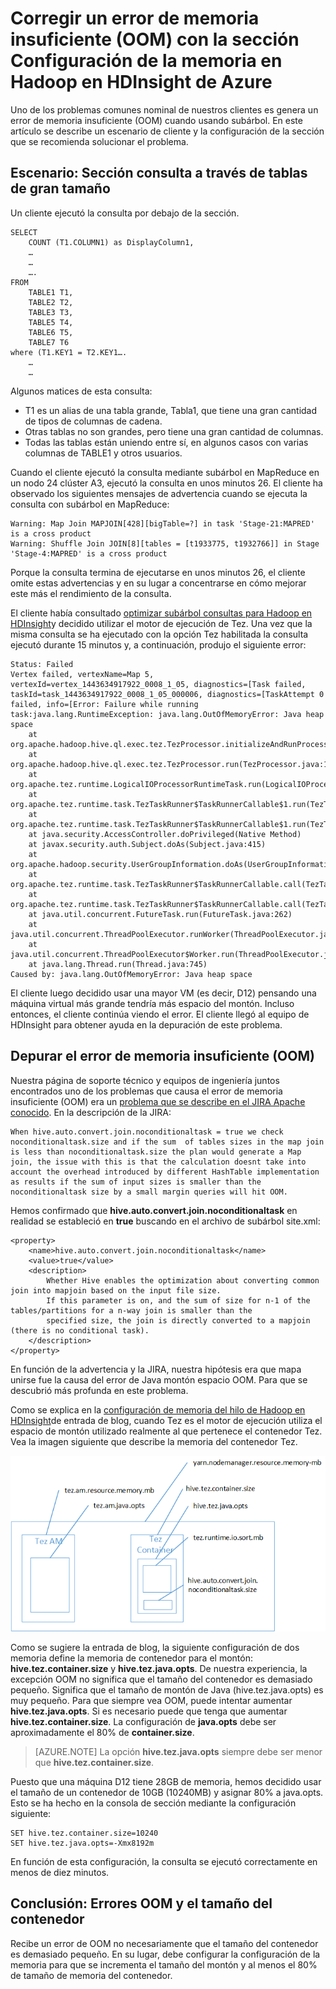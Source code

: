 <properties
    pageTitle="Memoria insuficiente (OOM) - configuración de la sección | Microsoft Azure"
    description="Corregir un error de memoria (insuficiente OOM) de una consulta de la sección fuera de en Hadoop en HDInsight. El escenario de cliente es una consulta en muchas tablas de gran tamaño."
    keywords="fuera de la sección Configuración de memoria error, OOM,"
    services="hdinsight"
    documentationCenter=""
    authors="rashimg"
    manager="jhubbard"
    editor="cgronlun"/>

<tags
    ms.service="hdinsight"
    ms.devlang="na"
    ms.topic="article"
    ms.tgt_pltfrm="na"
    ms.workload="big-data"
    ms.date="09/02/2016"
    ms.author="rashimg;jgao"/>

# <a name="fix-an-out-of-memory-oom-error-with-hive-memory-settings-in-hadoop-in-azure-hdinsight"></a>Corregir un error de memoria insuficiente (OOM) con la sección Configuración de la memoria en Hadoop en HDInsight de Azure

Uno de los problemas comunes nominal de nuestros clientes es genera un error de memoria insuficiente (OOM) cuando usando subárbol. En este artículo se describe un escenario de cliente y la configuración de la sección que se recomienda solucionar el problema.

## <a name="scenario-hive-query-across-large-tables"></a>Escenario: Sección consulta a través de tablas de gran tamaño

Un cliente ejecutó la consulta por debajo de la sección.

    SELECT
        COUNT (T1.COLUMN1) as DisplayColumn1,
        …
        …
        ….
    FROM
        TABLE1 T1,
        TABLE2 T2,
        TABLE3 T3,
        TABLE5 T4,
        TABLE6 T5,
        TABLE7 T6
    where (T1.KEY1 = T2.KEY1….
        …
        …

Algunos matices de esta consulta:

* T1 es un alias de una tabla grande, Tabla1, que tiene una gran cantidad de tipos de columnas de cadena.
* Otras tablas no son grandes, pero tiene una gran cantidad de columnas.
* Todas las tablas están uniendo entre sí, en algunos casos con varias columnas de TABLE1 y otros usuarios.

Cuando el cliente ejecutó la consulta mediante subárbol en MapReduce en un nodo 24 clúster A3, ejecutó la consulta en unos minutos 26. El cliente ha observado los siguientes mensajes de advertencia cuando se ejecuta la consulta con subárbol en MapReduce:

    Warning: Map Join MAPJOIN[428][bigTable=?] in task 'Stage-21:MAPRED' is a cross product
    Warning: Shuffle Join JOIN[8][tables = [t1933775, t1932766]] in Stage 'Stage-4:MAPRED' is a cross product

Porque la consulta termina de ejecutarse en unos minutos 26, el cliente omite estas advertencias y en su lugar a concentrarse en cómo mejorar este más el rendimiento de la consulta.

El cliente había consultado [optimizar subárbol consultas para Hadoop en HDInsight](hdinsight-hadoop-optimize-hive-query.md)y decidido utilizar el motor de ejecución de Tez. Una vez que la misma consulta se ha ejecutado con la opción Tez habilitada la consulta ejecutó durante 15 minutos y, a continuación, produjo el siguiente error:

    Status: Failed
    Vertex failed, vertexName=Map 5, vertexId=vertex_1443634917922_0008_1_05, diagnostics=[Task failed, taskId=task_1443634917922_0008_1_05_000006, diagnostics=[TaskAttempt 0 failed, info=[Error: Failure while running task:java.lang.RuntimeException: java.lang.OutOfMemoryError: Java heap space
        at
    org.apache.hadoop.hive.ql.exec.tez.TezProcessor.initializeAndRunProcessor(TezProcessor.java:172)
        at org.apache.hadoop.hive.ql.exec.tez.TezProcessor.run(TezProcessor.java:138)
        at
    org.apache.tez.runtime.LogicalIOProcessorRuntimeTask.run(LogicalIOProcessorRuntimeTask.java:324)
        at
    org.apache.tez.runtime.task.TezTaskRunner$TaskRunnerCallable$1.run(TezTaskRunner.java:176)
        at
    org.apache.tez.runtime.task.TezTaskRunner$TaskRunnerCallable$1.run(TezTaskRunner.java:168)
        at java.security.AccessController.doPrivileged(Native Method)
        at javax.security.auth.Subject.doAs(Subject.java:415)
        at org.apache.hadoop.security.UserGroupInformation.doAs(UserGroupInformation.java:1628)
        at
    org.apache.tez.runtime.task.TezTaskRunner$TaskRunnerCallable.call(TezTaskRunner.java:168)
        at
    org.apache.tez.runtime.task.TezTaskRunner$TaskRunnerCallable.call(TezTaskRunner.java:163)
        at java.util.concurrent.FutureTask.run(FutureTask.java:262)
        at java.util.concurrent.ThreadPoolExecutor.runWorker(ThreadPoolExecutor.java:1145)
        at java.util.concurrent.ThreadPoolExecutor$Worker.run(ThreadPoolExecutor.java:615)
        at java.lang.Thread.run(Thread.java:745)
    Caused by: java.lang.OutOfMemoryError: Java heap space

El cliente luego decidido usar una mayor VM (es decir, D12) pensando una máquina virtual más grande tendría más espacio del montón. Incluso entonces, el cliente continúa viendo el error. El cliente llegó al equipo de HDInsight para obtener ayuda en la depuración de este problema.

## <a name="debug-the-out-of-memory-oom-error"></a>Depurar el error de memoria insuficiente (OOM)

Nuestra página de soporte técnico y equipos de ingeniería juntos encontrados uno de los problemas que causa el error de memoria insuficiente (OOM) era un [problema que se describe en el JIRA Apache conocido](https://issues.apache.org/jira/browse/HIVE-8306). En la descripción de la JIRA:

    When hive.auto.convert.join.noconditionaltask = true we check noconditionaltask.size and if the sum  of tables sizes in the map join is less than noconditionaltask.size the plan would generate a Map join, the issue with this is that the calculation doesnt take into account the overhead introduced by different HashTable implementation as results if the sum of input sizes is smaller than the noconditionaltask size by a small margin queries will hit OOM.

Hemos confirmado que **hive.auto.convert.join.noconditionaltask** en realidad se estableció en **true** buscando en el archivo de subárbol site.xml:

    <property>
        <name>hive.auto.convert.join.noconditionaltask</name>
        <value>true</value>
        <description>
            Whether Hive enables the optimization about converting common join into mapjoin based on the input file size.
            If this parameter is on, and the sum of size for n-1 of the tables/partitions for a n-way join is smaller than the
            specified size, the join is directly converted to a mapjoin (there is no conditional task).
        </description>
    </property>

En función de la advertencia y la JIRA, nuestra hipótesis era que mapa unirse fue la causa del error de Java montón espacio OOM. Para que se descubrió más profunda en este problema.

Como se explica en la [configuración de memoria del hilo de Hadoop en HDInsight](http://blogs.msdn.com/b/shanyu/archive/2014/07/31/hadoop-yarn-memory-settings-in-hdinsigh.aspx)de entrada de blog, cuando Tez es el motor de ejecución utiliza el espacio de montón utilizado realmente al que pertenece el contenedor Tez. Vea la imagen siguiente que describe la memoria del contenedor Tez.

![Diagrama de memoria del contenedor de Tez: subárbol OOM del error de memoria insuficiente](./media/hdinsight-hadoop-hive-out-of-memory-error-oom/hive-out-of-memory-error-oom-tez-container-memory.png)


Como se sugiere la entrada de blog, la siguiente configuración de dos memoria define la memoria de contenedor para el montón: **hive.tez.container.size** y **hive.tez.java.opts**. De nuestra experiencia, la excepción OOM no significa que el tamaño del contenedor es demasiado pequeño. Significa que el tamaño de montón de Java (hive.tez.java.opts) es muy pequeño. Para que siempre vea OOM, puede intentar aumentar **hive.tez.java.opts**. Si es necesario puede que tenga que aumentar **hive.tez.container.size**. La configuración de **java.opts** debe ser aproximadamente el 80% de **container.size**.

> [AZURE.NOTE]  La opción **hive.tez.java.opts** siempre debe ser menor que **hive.tez.container.size**.

Puesto que una máquina D12 tiene 28GB de memoria, hemos decidido usar el tamaño de un contenedor de 10GB (10240MB) y asignar 80% a java.opts. Esto se ha hecho en la consola de sección mediante la configuración siguiente:

    SET hive.tez.container.size=10240
    SET hive.tez.java.opts=-Xmx8192m

En función de esta configuración, la consulta se ejecutó correctamente en menos de diez minutos.

## <a name="conclusion-oom-errors-and-container-size"></a>Conclusión: Errores OOM y el tamaño del contenedor

Recibe un error de OOM no necesariamente que el tamaño del contenedor es demasiado pequeño. En su lugar, debe configurar la configuración de la memoria para que se incrementa el tamaño del montón y al menos el 80% de tamaño de memoria del contenedor.
